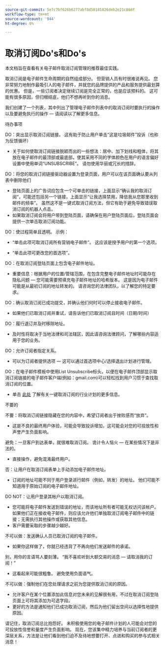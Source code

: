 ```yaml
---
source-git-commit: 5e7c7bf626b6277abf8d50181826deb2e21c868f
workflow-type: tm+mt
source-wordcount: '944'
ht-degree: 0%

---
```

# 取消订阅Do&#39;s和Do&#39;s

本文档旨在查看有关电子邮件取消订阅管理的推荐最佳实践。

取消订阅是电子邮件生命周期的自然组成部分。 但营销人员有时很难说再见。 您非常努力地制作最吸引人的电子邮件，并就您的品牌提供的产品和服务提供最划算的优惠。 但是，一些订阅者决定继续订阅是完全正常的，也是应该预料的。 这可能有很多原因，但归根结底，他们不想再听到你的消息。

我们创建了一个列表，其中列出了管理电子邮件列表中的取消订阅时要执行的操作以及要避免执行的操作 — 请阅读以了解更多信息。

待办事项

DO：突出显示取消订阅链接。 这有助于防止用户单击“这是垃圾邮件”投诉（也称为反馈循环）

+ 关于如何使取消订阅链接脱颖而出的一些想法：居中、加下划线和粗体，将其放在电子邮件的最顶部或最底部，使其采用不同的字体颜色在用户的语言偏好设置中使用单词“UNSUBSCRIBE”。 请勿使用华丽或冗长的措辞。

DO：将您的取消订阅链接驱动器设置为登录页面，用户可以在该页面确认要从列表中删除他们

+ 登陆页面上的广告词应包含一个可单击的链接，上面显示“确认我的取消订阅”，可能还包括另一个链接，上面显示“让我选择禁用，降低我从您那里收到邮件的频率”。 虽然这不是一键式取消订阅方法，但它有助于避免导致错误取消订阅的机器人点击。
+ 如果取消订阅会将用户带到登陆页面，请确保在用户登陆页面后，登陆页面会提供一次单击取消订阅功能。

DO：使过程简单且透明。 示例：

+ “单击此项可取消订阅所有营销电子邮件”。 这应该是授予用户的第一个选项。

+ “单击此项可更改您的首选项”。

DO：在取消订阅登陆页面上包含电子邮件地址。

+ 重要信息：根据用户的位置/管辖范围，在包含完整电子邮件地址时可能存在隐私问题 — 您可能需要预填充电子邮件地址的哈希版本。 这是因为电子邮件可能是从最初订阅的地址转发的。 请咨询您的法律团队，以了解您的特定要求。

DO：确认取消订阅已成功提交，并确认他们何时可以停止接收电子邮件。

+ 如果他们已取消订阅并重试，请告诉他们已取消订阅且时间（日期/时间）

DO：履行退订并及时移除地址。

+ 及时性将取决于当地法律和司法辖区，因此请咨询法律顾问，了解哪些内容适用于您的业务。

DO：允许订阅者指定关系。

+ 可以为订阅者提供选项 — 这可以通过首选项中心/选择退出计划进行管理。

DO：在电子邮件模板中使用List Unsubscribe标头，以便在电子邮件顶部显示取消订阅链接的电子邮件客户端(例如：gmail.com)可以轻松找到用户习惯于查找取消订阅的位置。

+ 单击 [此处](https://experienceleague.adobe.com/docs/deliverability-learn/deliverability-best-practice-guide/additional-resources/guidance-around-changes-to-google-and-yahoo.html?lang=zh-Hans) 了解有关一键取消订阅的行业计划的更多信息。

不要的


不要：将取消订阅链接隐藏在您的内容中，希望订阅者出于挫败感而“放弃”。

+ 这是不良的最终用户体验，可能会导致投诉增加，这可能会对您的可投放性和声誉产生负面影响。

避免：一旦客户到达表单，就很难取消订阅。 诡计令人恼火 — 在某些情况下是非法的。

+ 直接操作，避免混淆最终用户。

否：让用户在取消订阅表单上手动添加电子邮件地址。

+ 订阅的地址可能不同于用户登录进行邮件（例如，转发）的地址。  他们可能不知道用于原始订阅的电子邮件地址。

DO NOT：让用户登录其帐户以取消订阅。

+ 您可能将电子邮件发送到错误的地址，而该地址所有者可能无权访问该帐户。  如果他们正在接收电子邮件，则应该允许他们单独取消订阅电子邮件中的链接；无需执行其他操作或获取其他信息。
+ 客户需要采取的步骤越少越好。

不可以做：发送确认人员已取消订阅的电子邮件。

+ 如果你这样做了，你就已经违背了不再向他们发送邮件的承诺。

别，用你的言语骂人要刻薄。 “我不喜欢听到大额交易的消息 — 请取消我的订阅！”

+ 这看起来可能很粗鲁。 避免使用负面语气。

不可以做：强制他们在您处理请求之前为您提供取消订阅的原因。

+ 允许客户在某个位置添加此信息对您未来的见解很有用，不过在取消订阅登陆页面上可将其添加为可选字段。
+ 更好的方法是通知他们已成功取消订阅，然后为他们留出空间以选择性地提供原因。

请记住，取消订阅总比抱怨好。 未积极使用您的电子邮件计划的人可能会对您的可投放性信誉和量度产生负面影响。 现在，您该集中精力培养与当前订阅者的更深层关系，方法是让他们看到他们迫不及待地想要打开、点进和购买的参与式相关消息！
